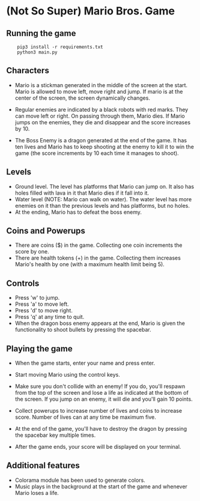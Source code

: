 # (Not So Super) Mario Bros. Game

## Running the game

```
    pip3 install -r requirements.txt
    python3 main.py
```

## Characters

* Mario is a stickman generated in the middle of the screen at the start. Mario is allowed to move left, move right and jump. If mario is at the center of the screen, the screen dynamically changes.

* Regular enemies are indicated by a black robots with red marks. They can move left or right. On passing through them, Mario dies. If Mario jumps on the enemies, they die and disappear and the score increases by 10. 

* The Boss Enemy is a dragon generated at the end of the game. It has ten lives and Mario has to keep shooting at the enemy to kill it to win the game (the score increments by 10 each time it manages to shoot).

## Levels

* Ground level. The level has platforms that Mario can jump on. It also has holes filled with lava in it that Mario dies if it fall into it. 
* Water level (NOTE: Mario can walk on water). The water level has more enemies on it than the previous levels and has platforms, but no holes.
* At the ending, Mario has to defeat the boss enemy. 

## Coins and Powerups

* There are coins ($) in the game. Collecting one coin increments the score by one.
* There are health tokens (+) in the game. Collecting them increases Mario's health by one (with a maximum health limit being 5).

## Controls

* Press 'w' to jump.
* Press 'a' to move left.
* Press 'd' to move right.
* Press 'q' at any time to quit.
* When the dragon boss enemy appears at the end, Mario is given the functionality to shoot bullets by pressing the spacebar.

## Playing the game

* When the game starts, enter your name and press enter.

* Start moving Mario using the control keys. 

* Make sure you don't collide with an enemy! If you do, you'll respawn from the top of the screen and lose a life as indicated at the bottom of the screen. If you jump on an enemy, it will die and you'll gain 10 points.

* Collect powerups to increase number of lives and coins to increase score. Number of lives can at any time be maximum five. 

* At the end of the game, you'll have to destroy the dragon by pressing the spacebar key multiple times.

* After the game ends, your score will be displayed on your terminal.

## Additional features

* Colorama module has been used to generate colors.
* Music plays in the background at the start of the game and whenever Mario loses a life.
